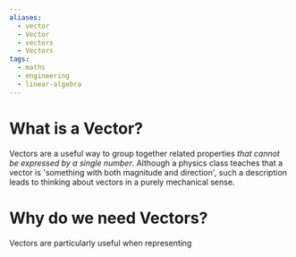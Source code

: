 ```yaml
---
aliases:
  - vector
  - Vector
  - vectors
  - Vectors
tags:
  - maths
  - engineering
  - linear-algebra
---
```

# What is a Vector?
Vectors are a useful way to group together related properties *that cannot be expressed by a single number*. Although a physics class teaches that a vector is 'something with both magnitude and direction', such a description leads to thinking about vectors in a purely mechanical sense. 

# Why do we need Vectors?
Vectors are particularly useful when representing 